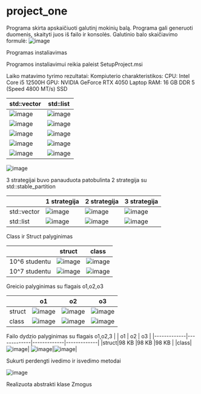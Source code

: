 # project_one
Programa skirta apskaičiuoti galutinį mokinių balą. Programa gali generuoti duomenis, skaityti juos iš failo ir konsolės. Galutinio balo skaičiavimo formulė:
![image](https://github.com/user-attachments/assets/7c2b5979-483c-499d-adc3-0599598e6608)

Programas instaliavimas

Programos instaliavimui reikia paleist SetupProject.msi

Laiko matavimo tyrimo rezultatai:
Kompiuterio charakteristikos:
CPU: Intel Core i5 12500H
GPU: NVIDIA GeForce RTX 4050 Laptop
RAM: 16 GB DDR 5 (Speed 4800 MT/s)
SSD


| std::vector  | std::list |
| ------------- | ------------- |
| ![image](https://github.com/user-attachments/assets/d1ef8409-f51e-43e2-bc81-61763ccded53)| ![image](https://github.com/user-attachments/assets/898bbdae-1735-4b7a-b8a3-2e6c4a3183ff)|
| ![image](https://github.com/user-attachments/assets/3e0a7066-f476-49c2-a53c-e153803c8f71) | ![image](https://github.com/user-attachments/assets/492635b1-797c-446a-8e17-ee9117039ec5)|
|![image](https://github.com/user-attachments/assets/2e80dc3c-e519-425d-9c3b-5371db9717f2)| ![image](https://github.com/user-attachments/assets/238d6685-a798-4546-85c6-b32a857fe70c)|
|![image](https://github.com/user-attachments/assets/2741f725-9522-4e8e-9451-4f84cb665ac0)| ![image](https://github.com/user-attachments/assets/6b75bd4c-0ff6-40d1-8f78-2778ffec1d2a)|
|![image](https://github.com/user-attachments/assets/487ce2a0-58f2-4a27-b349-420bba445f2a)|![image](https://github.com/user-attachments/assets/14b95b45-8f8f-4bc0-9704-adeface9f415)|

![image](https://github.com/user-attachments/assets/5d28887b-ed28-4aac-ad2f-880d71fce377)


3 strategijai buvo panauduota patobulinta 2 strategija su std::stable_partition


| |1 strategija | 2 strategija | 3 strategija |
|-------------|-------------|-------------|-------------|
|std::vector|![image](https://github.com/user-attachments/assets/c7b4aa16-c65e-4acc-8edc-e239648ea815)|![image](https://github.com/user-attachments/assets/cecdc6f6-7db4-41dc-8a61-953ca6077dfb) | ![image](https://github.com/user-attachments/assets/4e6ebe44-45cb-45b0-ba9c-671beab0f6c8)|
|std::list|![image](https://github.com/user-attachments/assets/1c494bc2-1a4b-42d5-935f-b84d00141160)|![image](https://github.com/user-attachments/assets/2a566e41-5264-4485-b605-a5ca794659f8)|![image](https://github.com/user-attachments/assets/1b04d152-b936-44f0-a813-387894da3cc6)|


Class ir Struct palyginimas

| | struct | class |
|-------------|-------------|-------------|
|10^6 studentu|![image](https://github.com/user-attachments/assets/5c7706ac-6a96-4347-85e9-39babc893127)|![image](https://github.com/user-attachments/assets/43403d52-bf5a-444d-b984-6589e5cfa287)|
|10^7 studentu|![image](https://github.com/user-attachments/assets/58989701-b5a7-468a-8260-642c2d91144e)|![image](https://github.com/user-attachments/assets/542db4f3-9a71-4554-ad88-e93c3bdc5a90)|

Greicio palyginimas su flagais o1,o2,o3

| | o1 | o2 | o3 |
|-------------|-------------|-------------|-------------|
|struct|![image](https://github.com/user-attachments/assets/8fd389e8-8a7c-4763-8b06-729945d2ac62)| ![image](https://github.com/user-attachments/assets/cb9c9e77-bead-46f4-9d56-59e08d5b0e3f)| ![image](https://github.com/user-attachments/assets/d05262c6-7c2a-4c22-89ec-d747d5aefe6e)|
|class|![image](https://github.com/user-attachments/assets/7e5bdfbc-d585-46ed-b0fa-459efe112354)|![image](https://github.com/user-attachments/assets/304d7b91-b2f5-4d45-94dc-8d078c5a457c)|![image](https://github.com/user-attachments/assets/4558b42d-a2ca-466f-8908-8a7832b9cf54)|


Failo dydzio palyginimas su flagais o1,o2,3
| | o1 | o2 | o3 |
|-------------|-------------|-------------|-------------|
|struct|98 KB |98 KB |98 KB |
|class|![image](https://github.com/user-attachments/assets/82a75129-744e-4670-8bfd-094fc00f8ee1)| ![image](https://github.com/user-attachments/assets/50d91e44-0276-4105-aff2-814c3c751c91)|![image](https://github.com/user-attachments/assets/cc56d64c-a5f3-4601-b011-5a288b54f65a)|

Sukurti perdengti ivedimo ir isvedimo metodai 

![image](https://github.com/user-attachments/assets/3d7e379d-aec8-4343-9a10-9b58863509f0)

Realizuota abstrakti klase Zmogus






 






